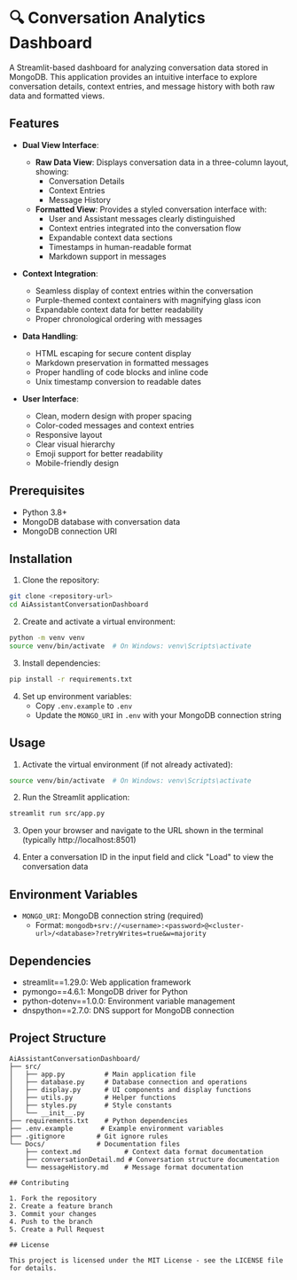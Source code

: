 # 🔍 Conversation Analytics Dashboard

A Streamlit-based dashboard for analyzing conversation data stored in MongoDB. This application provides an intuitive interface to explore conversation details, context entries, and message history with both raw data and formatted views.

## Features

- **Dual View Interface**:
  - **Raw Data View**: Displays conversation data in a three-column layout, showing:
    - Conversation Details
    - Context Entries
    - Message History
  - **Formatted View**: Provides a styled conversation interface with:
    - User and Assistant messages clearly distinguished
    - Context entries integrated into the conversation flow
    - Expandable context data sections
    - Timestamps in human-readable format
    - Markdown support in messages

- **Context Integration**:
  - Seamless display of context entries within the conversation
  - Purple-themed context containers with magnifying glass icon
  - Expandable context data for better readability
  - Proper chronological ordering with messages

- **Data Handling**:
  - HTML escaping for secure content display
  - Markdown preservation in formatted messages
  - Proper handling of code blocks and inline code
  - Unix timestamp conversion to readable dates

- **User Interface**:
  - Clean, modern design with proper spacing
  - Color-coded messages and context entries
  - Responsive layout
  - Clear visual hierarchy
  - Emoji support for better readability
  - Mobile-friendly design

## Prerequisites

- Python 3.8+
- MongoDB database with conversation data
- MongoDB connection URI

## Installation

1. Clone the repository:
```bash
git clone <repository-url>
cd AiAssistantConversationDashboard
```

2. Create and activate a virtual environment:
```bash
python -m venv venv
source venv/bin/activate  # On Windows: venv\Scripts\activate
```

3. Install dependencies:
```bash
pip install -r requirements.txt
```

4. Set up environment variables:
   - Copy `.env.example` to `.env`
   - Update the `MONGO_URI` in `.env` with your MongoDB connection string

## Usage

1. Activate the virtual environment (if not already activated):
```bash
source venv/bin/activate  # On Windows: venv\Scripts\activate
```

2. Run the Streamlit application:
```bash
streamlit run src/app.py
```

3. Open your browser and navigate to the URL shown in the terminal (typically http://localhost:8501)

4. Enter a conversation ID in the input field and click "Load" to view the conversation data

## Environment Variables

- `MONGO_URI`: MongoDB connection string (required)
  - Format: `mongodb+srv://<username>:<password>@<cluster-url>/<database>?retryWrites=true&w=majority`

## Dependencies

- streamlit==1.29.0: Web application framework
- pymongo==4.6.1: MongoDB driver for Python
- python-dotenv==1.0.0: Environment variable management
- dnspython==2.7.0: DNS support for MongoDB connection

## Project Structure

```
AiAssistantConversationDashboard/
├── src/
│   ├── app.py          # Main application file
│   ├── database.py     # Database connection and operations
│   ├── display.py      # UI components and display functions
│   ├── utils.py        # Helper functions
│   ├── styles.py       # Style constants
│   └── __init__.py
├── requirements.txt    # Python dependencies
├── .env.example       # Example environment variables
├── .gitignore        # Git ignore rules
└── Docs/             # Documentation files
    ├── context.md           # Context data format documentation
    ├── conversationDetail.md # Conversation structure documentation
    └── messageHistory.md    # Message format documentation

## Contributing

1. Fork the repository
2. Create a feature branch
3. Commit your changes
4. Push to the branch
5. Create a Pull Request

## License

This project is licensed under the MIT License - see the LICENSE file for details.
